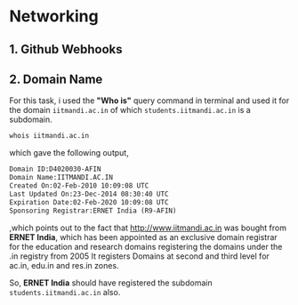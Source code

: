 # Networking

## 1. Github Webhooks


## 2. Domain Name
For this task, i used the **"Who is"** query command in terminal and used it for the domain ```iitmandi.ac.in``` of which ```students.iitmandi.ac.in``` is a subdomain.

```bash
whois iitmandi.ac.in
```

which gave the following output,

```txt
Domain ID:D4020030-AFIN
Domain Name:IITMANDI.AC.IN
Created On:02-Feb-2010 10:09:08 UTC
Last Updated On:23-Dec-2014 08:30:40 UTC
Expiration Date:02-Feb-2020 10:09:08 UTC
Sponsoring Registrar:ERNET India (R9-AFIN)
```

,which points out to the fact that <http://www.iitmandi.ac.in> was bought from **ERNET India**, which has been appointed as an exclusive domain registrar for the education and research domains registering the domains under the .in registry from 2005 It registers Domains at second and third level for ac.in, edu.in and res.in zones.

So, **ERNET India** should have registered the subdomain  ```students.iitmandi.ac.in``` also.
